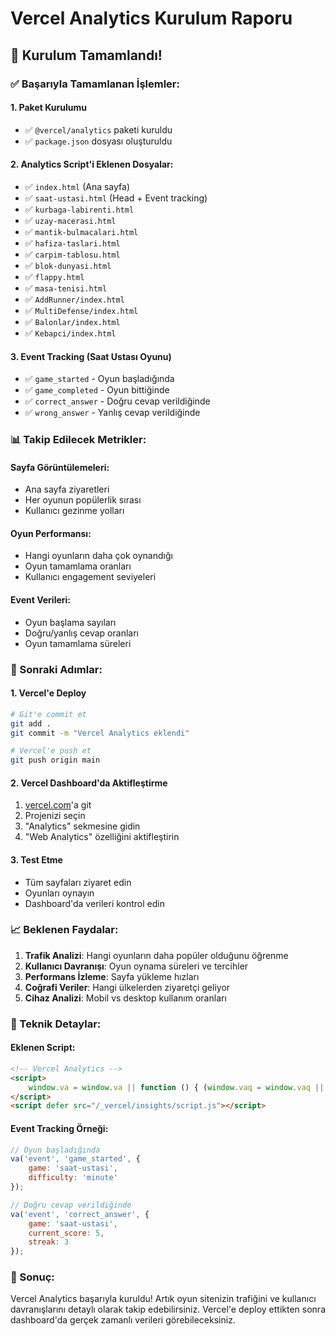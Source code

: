 # Vercel Analytics Kurulum Raporu

## 🎉 Kurulum Tamamlandı!

### ✅ Başarıyla Tamamlanan İşlemler:

#### 1. Paket Kurulumu
- ✅ `@vercel/analytics` paketi kuruldu
- ✅ `package.json` dosyası oluşturuldu

#### 2. Analytics Script'i Eklenen Dosyalar:
- ✅ `index.html` (Ana sayfa)
- ✅ `saat-ustasi.html` (Head + Event tracking)
- ✅ `kurbaga-labirenti.html`
- ✅ `uzay-macerasi.html`
- ✅ `mantik-bulmacalari.html`
- ✅ `hafiza-taslari.html`
- ✅ `carpim-tablosu.html`
- ✅ `blok-dunyasi.html`
- ✅ `flappy.html`
- ✅ `masa-tenisi.html`
- ✅ `AddRunner/index.html`
- ✅ `MultiDefense/index.html`
- ✅ `Balonlar/index.html`
- ✅ `Kebapci/index.html`

#### 3. Event Tracking (Saat Ustası Oyunu)
- ✅ `game_started` - Oyun başladığında
- ✅ `game_completed` - Oyun bittiğinde
- ✅ `correct_answer` - Doğru cevap verildiğinde
- ✅ `wrong_answer` - Yanlış cevap verildiğinde

### 📊 Takip Edilecek Metrikler:

#### Sayfa Görüntülemeleri:
- Ana sayfa ziyaretleri
- Her oyunun popülerlik sırası
- Kullanıcı gezinme yolları

#### Oyun Performansı:
- Hangi oyunların daha çok oynandığı
- Oyun tamamlama oranları
- Kullanıcı engagement seviyeleri

#### Event Verileri:
- Oyun başlama sayıları
- Doğru/yanlış cevap oranları
- Oyun tamamlama süreleri

### 🚀 Sonraki Adımlar:

#### 1. Vercel'e Deploy
```bash
# Git'e commit et
git add .
git commit -m "Vercel Analytics eklendi"

# Vercel'e push et
git push origin main
```

#### 2. Vercel Dashboard'da Aktifleştirme
1. [vercel.com](https://vercel.com)'a git
2. Projenizi seçin
3. "Analytics" sekmesine gidin
4. "Web Analytics" özelliğini aktifleştirin

#### 3. Test Etme
- Tüm sayfaları ziyaret edin
- Oyunları oynayın
- Dashboard'da verileri kontrol edin

### 📈 Beklenen Faydalar:

1. **Trafik Analizi**: Hangi oyunların daha popüler olduğunu öğrenme
2. **Kullanıcı Davranışı**: Oyun oynama süreleri ve tercihler
3. **Performans İzleme**: Sayfa yükleme hızları
4. **Coğrafi Veriler**: Hangi ülkelerden ziyaretçi geliyor
5. **Cihaz Analizi**: Mobil vs desktop kullanım oranları

### 🔧 Teknik Detaylar:

#### Eklenen Script:
```html
<!-- Vercel Analytics -->
<script>
    window.va = window.va || function () { (window.vaq = window.vaq || []).push(arguments); };
</script>
<script defer src="/_vercel/insights/script.js"></script>
```

#### Event Tracking Örneği:
```javascript
// Oyun başladığında
va('event', 'game_started', { 
    game: 'saat-ustasi',
    difficulty: 'minute' 
});

// Doğru cevap verildiğinde
va('event', 'correct_answer', { 
    game: 'saat-ustasi',
    current_score: 5,
    streak: 3
});
```

### 🎯 Sonuç:
Vercel Analytics başarıyla kuruldu! Artık oyun sitenizin trafiğini ve kullanıcı davranışlarını detaylı olarak takip edebilirsiniz. Vercel'e deploy ettikten sonra dashboard'da gerçek zamanlı verileri görebileceksiniz.
